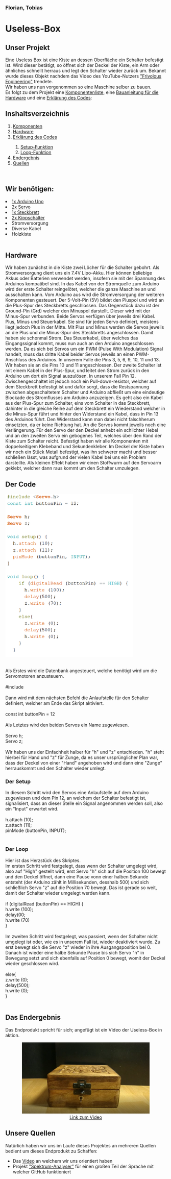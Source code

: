 ### Florian, Tobias
# Useless-Box

<h2> Unser Projekt</h2>
Eine Useless Box ist eine Kiste an dessen Oberfläche ein Schalter befestigt ist. Wird dieser betätigt, so öffnet sich der Deckel der Kiste, ein Arm oder ähnliches schnellt herraus und legt den Schalter wieder zurück um. Bekannt wurde dieses Objekt nachdem das Video des YouTube-Nutzers 
 <a href="https://www.youtube.com/watch?time_continue=1&v=Z86V_ICUCD4" rel="notfollow">"Frivolous Engineering"</a> trendete.
<br>
Wir haben uns nun vorgenommen so eine Maschine selber zu bauen.
<br>
Es folgt zu dem Projekt eine <a href="#komponenten">Komponentenliste</a>, eine <a href="#hardware">Bauanleitung für die Hardware</a> und eine <a href="#code">Erklärung des Codes</a>:
<br>
<h2>Inshaltsverzeichnis</h2>
 <ol>
  <li><a href="#komponenten"> Komponenten </a></li>
  <li><a href="#hardware"> Hardware </a></li>
  <li><a href="#code"> Erklärung des Codes </a></li>
   <ol>
    <li><a href="#setup"> Setup-Funktion </a></li>
    <li><a href="#loop"> Loop-Funktion </a></li>
   </ol>
  <li><a href="#endprodukt"> Endergebnis </a></li>
  <li><a href="#quellen"> Quellen </a></li>
 </ol>
</br>
<h2 id="komponenten">Wir benötigen:</h2>
  <li>
   <a href="https://www.conrad.de/de/p/arduino-board-uno-rev3-dip-version-atmega328-1275279.html" rel="notfollow">
    1x Arduino Uno
   </a>
  </li>
  <li>
   <a href="https://www.conrad.de/de/p/graupner-standard-servo-des-577-bb-digital-servo-getriebe-material-carbon-stecksystem-jr-2125787.html" rel="notfollow">
    2x Servo
   </a>
 </li>
 <li>
  <a href="https://www.conrad.de/de/p/tru-components-0165-40-8-8010-steckplatine-transparent-polzahl-gesamt-400-l-x-b-x-h-84-x-54-3-x-9-mm-1-st-1572787.html" rel="notfollow">
   1x Steckbrett
  </a>
 </li>
 <li> 
  <a href="https://www.conrad.de/de/p/goobay-knx-1-kippschalter-250-v-ac-3-a-1-x-ein-ein-rastend-1-st-701343.html" rel="notfollow">
  2x Kippschalter
  </a>
 </li>
 <li>
  Stromversorgung
 </a>
 </li>
 <li>
  Diverse Kabel
 </li>
 <li>
  Holzkiste
 </li>
<br>
<h2 id="hardware">Hardware</h2>
Wir haben zunächst in die Kiste zwei Löcher für die Schalter gebohrt. Als Stromversorgung dient uns ein 7.4V Lipo-Akku. Hier können beliebige Akkus oder Batterien verwendet werden, insofern sie mit der Spannung des Arduinos kompatibel sind. In das Kabel von der Stromquelle zum Arduino wird der erste Schalter reingelötet, welcher die ganze Maschine an und ausschalten kann. Vom Arduino aus wird die Stromversorgung der weiteren Komponenten gesteuert. Der 5-Volt-Pin (5V) bildet den Pluspol und wird an die Plus-Spur des Steckbretts geschlossen. Das Gegenstück dazu ist der Ground-Pin (Grd) welcher den Minuspol darstellt. Dieser wird mit der Minus-Spur verbunden. 
Beide Servos verfügen über jeweils drei Kabel. Plus, Minus und Steuerkabel. Sie sind für jeden Servo definiert, meistens liegt jedoch Plus in der Mitte. Mit Plus und Minus werden die Servos jeweils an die Plus und die Minus-Spur des Steckbretts angeschlossen. Damit haben sie schonmal Strom. Das Steuerkabel, über welches das Eingangssignal kommt, muss nun auch an den Arduino angeschlossen werden. Da es sich bei Servos um ein PWM (Pulse With Modulation) Signal handelt, muss das dritte Kabel beider Servos jeweils an einen PWM-Anschluss des Arduinos. In unserem Falle die Pins 3, 5, 6, 9, 10, 11 und 13. Wir haben sie an die Pins 10 und 11 angeschlossen. Der zweite Schalter ist mit einem Kabel in der Plus-Spur, und leitet den Strom zurück in den Arduino um dort ein Signal auszulösen. In unserem Fall Pin 12. Zwischengeschaltet ist jedoch noch ein Pull-down-resistor, welcher auf dem Steckbrett befestigt ist und dafür sorgt, dass die Restspannung zwischen abgeschaltetem Schalter und Arduino abfließt um eine eindeutige Blockade des Stromflusses am Arduino anzuzeigen. Es geht also ein Kabel aus der Plus-Spur zum Schalter, eins vom Schalter in das Steckbrett, dahinter in die gleiche Reihe auf dem Steckbrett ein Wiederstand welcher in die Minus-Spur führt und hinter den Widerstand ein Kabel, dass in Pin 13 des Arduinos führt. Den Widerstand kann man dabei nicht falschherum einsetzten, da er keine Richtung hat.
An die Servos kommt jeweils noch eine Verlängerung. Für den Servo der den Deckel anhebt ein schlichter Hebel und an den zweiten Servo ein gebogenes Teil, welches über den Rand der Kiste zum Schalter reicht. Befestigt haben wir alle Komponenten mit doppelseitigem Klebeband und Sekundenkleber. Im Deckel der Kiste haben wir noch ein Stück Metall befestigt, was ihn schwerer macht und besser schließen lässt, was aufgrund der vielen Kabel bei uns ein Problem darstellte. Als kleinen Effekt haben wir einen Stoffwurm auf den Servoarm geklebt, welcher dann raus kommt um den Schalter umzulegen.

<br>
<h2 id="code">Der Code</h2>
<p><img width="400px" src="https://github.com/Florianovic/Useless-Box-Florian-Tobias/blob/master/CodeUB.PNG"></p> 
<br>
Als Erstes wird die Datenbank angesteuert, welche benötigt wird um die Servomotoren anzusteuern.<br><br>
#include<Servo.h>
<br><br>
Dann wird mit dem nächsten Befehl die Anlaufstelle für den Schalter definiert, welcher am Ende das Skript aktiviert.
<br><br>
const int buttonPin = 12
<br><br>
Als Letztes wird den beiden Servos ein Name zugewiesen. 
<br><br>
Servo h;<br>
Servo z; <br><br>
Wir haben uns der Einfachheit halber für "h" und "z" entschieden. "h" steht hierbei für Hand und "z" für Zunge, da es unser ursprünglicher Plan war, dass der Deckel von einer "Hand" angehoben wird und dann eine "Zunge" herrauskommt und den Schalter wieder umlegt.

<h3 id="setup">Der Setup</h3>
In diesem Schritt wird den Servos eine Anlaufstelle auf dem Arduino zugewiesen und dem Pin 12, an welchem der Schalter befestigt ist, signalisiert, dass an dieser Stelle ein Signal angenommen werden soll, also ein "Input" erwartet wird.<br><br>
h.attach (10); <br>
z.attach (11); <br>
pinMode (buttonPin, INPUT); <br><br>
<h3 id="loop">Der Loop</h3>
Hier ist das Herzstück des Skriptes.<br>
Im ersten Schritt wird festgelegt, dass wenn der Schalter umgelegt wird, also auf "High" gestellt wird, erst Servo "h" sich auf die Position 100 bewegt und den Deckel öffnet, dann eine Pause vonn einer halben Sekunde entsteht (der Arduino zählt in Millisekunden, desshalb 500) und sich schließlich Servo "z" auf die Position 70 bewegt. Das ist gerade so weit, damit der Schalter wieder umgelegt werden kann. <br><br>
if (digitalRead (buttonPin) == HIGH) { <br>
 h.write (100); <br>
 delay(00; <br>
 h.write (70) <br>
} <br><br>
Im zweiten Schritt wird festgelegt, was passiert, wenn der Schalter nicht umgelegt ist oder, wie es in unserem Fall ist, wieder deaktiviert wurde. Zu erst bewegt sich die Servo "z" wieder in ihre Ausgangsposition bei 0. Danach ist wieder eine halbe Sekunde Pause bis sich Servo "h" in Bewegung setzt und sich ebenfalls auf Position 0 bewegt, womit der Deckel wieder geschlossen wird. <br><br>
else{ <br>
 z.write (0); <br>
 delay(500); <br>
 h.write (0); <br>
} <br><br>
<h2 id="endprodukt">Das Endergebnis</h2>
Das Endprodukt spricht für sich; angefügt ist ein Video der Useless-Box in aktion.
<p align="center"><a href="https://www.youtube.com/watch?v=3LayQnIBA4o"><img src="https://github.com/tobias2215/InformatikFlorianTobias/blob/master/UB1.PNG" width="400px"><br>Link zum Video</a></p>
<h2 id="quellen">Unsere Quellen</h2>
Natürlich haben wir uns im Laufe dieses Projektes an mehreren Quellen bedient um dieses Endprodukt zu Schaffen:
<ul>
 <li>Das <a href="https://www.youtube.com/watch?v=cpdjQ0gheDQ">Video</a> an welchem wir uns orientiert haben</li>
 <li>Projekt <a href="https://github.com/lukas2311/Audio_Spectrum_Analyser-Lukas-Torben/blob/master/README.md">"Spektrum-Analyser"</a> für einen großen Teil der Sprache mit welcher GitHub funktioniert</li>
 
